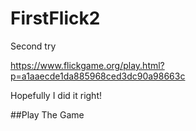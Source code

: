 # FirstFlick2
Second try

https://www.flickgame.org/play.html?p=a1aaecde1da885968ced3dc90a98663c

Hopefully I did it right!

##Play The Game
